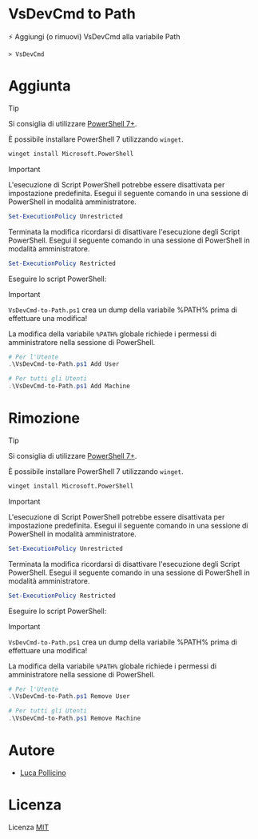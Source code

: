 # VsDevCmd to Path

⚡ Aggiungi (o rimuovi) VsDevCmd alla variabile Path

```batch
> VsDevCmd
```



# Aggiunta

> [!TIP]
> Si consiglia di utilizzare [PowerShell 7+](https://aka.ms/PSWindows).
>
> È possibile installare PowerShell 7 utilizzando `winget`.
>
> ```cmd
> winget install Microsoft.PowerShell
> ```
>

> [!IMPORTANT]
> L'esecuzione di Script PowerShell potrebbe essere disattivata per impostazione
> predefinita.
> Esegui il seguente comando in una sessione di PowerShell in
> modalità amministratore.
>
> ```powershell
> Set-ExecutionPolicy Unrestricted
> ```
>
> Terminata la modifica ricordarsi di disattivare l'esecuzione degli Script
> PowerShell.
> Esegui il seguente comando in una sessione di PowerShell in
> modalità amministratore.
>
> ```powershell
> Set-ExecutionPolicy Restricted
> ```

Eseguire lo script PowerShell:

> [!IMPORTANT]
> `VsDevCmd-to-Path.ps1` crea un dump della variabile %PATH%
> prima di effettuare una modifica!
>
> La modifica della variabile `%PATH%` globale richiede i
> permessi di amministratore nella sessione di PowerShell.

```powershell
# Per l'Utente
.\VsDevCmd-to-Path.ps1 Add User

# Per tutti gli Utenti
.\VsDevCmd-to-Path.ps1 Add Machine
```



# Rimozione

> [!TIP]
> Si consiglia di utilizzare [PowerShell 7+](https://aka.ms/PSWindows).
>
> È possibile installare PowerShell 7 utilizzando `winget`.
>
> ```cmd
> winget install Microsoft.PowerShell
> ```
>

> [!IMPORTANT]
> L'esecuzione di Script PowerShell potrebbe essere disattivata per impostazione
> predefinita.
> Esegui il seguente comando in una sessione di PowerShell in
> modalità amministratore.
>
> ```powershell
> Set-ExecutionPolicy Unrestricted
> ```
>
> Terminata la modifica ricordarsi di disattivare l'esecuzione degli Script
> PowerShell.
> Esegui il seguente comando in una sessione di PowerShell in
> modalità amministratore.
>
> ```powershell
> Set-ExecutionPolicy Restricted
> ```

Eseguire lo script PowerShell:

> [!IMPORTANT]
> `VsDevCmd-to-Path.ps1` crea un dump della variabile %PATH%
> prima di effettuare una modifica!
>
> La modifica della variabile `%PATH%` globale richiede i
> permessi di amministratore nella sessione di PowerShell.

```powershell
# Per l'Utente
.\VsDevCmd-to-Path.ps1 Remove User

# Per tutti gli Utenti
.\VsDevCmd-to-Path.ps1 Remove Machine
```



# Autore

* [Luca Pollicino](https://github.com/reallukee)



# Licenza

Licenza [MIT](./LICENSE)
